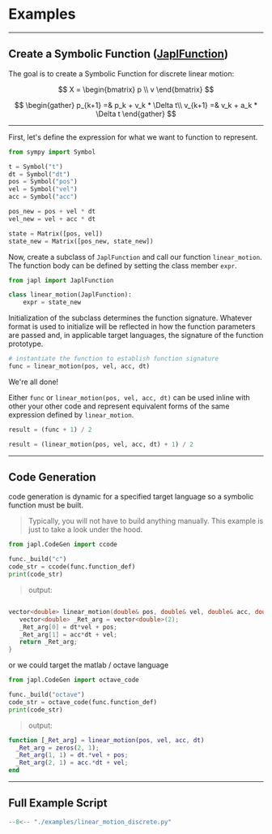 # Examples

---

## Create a Symbolic Function ([JaplFunction](japlfunction.md))

The goal is to create a Symbolic Function for discrete linear motion:

$$
X =
\begin{bmatrix}
p \\
v
\end{bmatrix}
$$

$$
\begin{gather}
p_{k+1} =& p_k + v_k * \Delta t\\
v_{k+1} =& v_k + a_k * \Delta t
\end{gather}
$$

---

First, let's define the expression for what we want to function to represent.
```py
from sympy import Symbol

t = Symbol("t")
dt = Symbol("dt")
pos = Symbol("pos")
vel = Symbol("vel")
acc = Symbol("acc")

pos_new = pos + vel * dt
vel_new = vel + acc * dt

state = Matrix([pos, vel])
state_new = Matrix([pos_new, state_new])
```

Now, create a subclass of `JaplFunction` and call our function `linear_motion`.
The function body can be defined by setting the class member `expr`.
```py
from japl import JaplFunction

class linear_motion(JaplFunction):
    expr = state_new
```

Initialization of the subclass determines the function signature.
Whatever format is used to initialize will be reflected in how the function
parameters are passed and, in applicable target languages, the signature of the
function prototype.
```py
# instantiate the function to establish function signature
func = linear_motion(pos, vel, acc, dt)
```

We're all done!

Either `func` or `linear_motion(pos, vel, acc, dt)` can be used inline with other your other code
and represent equivalent forms of the same expression defined by `linear_motion`.
>
```py
result = (func + 1) / 2
```
```py
result = (linear_motion(pos, vel, acc, dt) + 1) / 2
```

---

Code Generation
---

code generation is dynamic for a specified target language so a symbolic function must be built.
> Typically, you will not have to build anything manually. This example is just to take a look under the hood.

```py
from japl.CodeGen import ccode

func._build("c")
code_str = ccode(func.function_def)
print(code_str)
```

> output:
```c

vector<double> linear_motion(double& pos, double& vel, double& acc, double& dt){
   vector<double> _Ret_arg = vector<double>(2);
   _Ret_arg[0] = dt*vel + pos;
   _Ret_arg[1] = acc*dt + vel;
   return _Ret_arg;
}
```

or we could target the matlab / octave language
```py
from japl.CodeGen import octave_code

func._build("octave")
code_str = octave_code(func.function_def)
print(code_str)
```

> output:
```matlab
function [_Ret_arg] = linear_motion(pos, vel, acc, dt)
  _Ret_arg = zeros(2, 1);
  _Ret_arg(1, 1) = dt.*vel + pos;
  _Ret_arg(2, 1) = acc.*dt + vel;
end
```

---

Full Example Script
---

```py
--8<-- "./examples/linear_motion_discrete.py"
```
